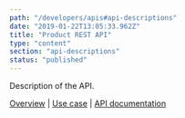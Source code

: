 ```yaml
---
path: "/developers/apis#api-descriptions"
date: "2019-01-22T13:05:33.962Z"
title: "Product REST API"
type: "content"
section: "api-descriptions"
status: "published"
---
```

Description of the API. 

[Overview](/developers/apis/product-rest-api) | [Use case](https://docs.oftrust.net/usecases/product) | [API documentation](https://docs.oftrust.net/#loginapi)